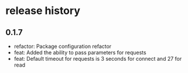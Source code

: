 # release history

## 0.1.7

* refactor: Package configuration refactor
* feat: Added the ability to pass parameters for requests
* feat: Default timeout for requests is 3 seconds for connect and 27 for read
